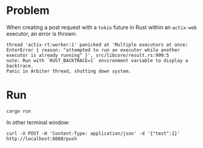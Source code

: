 # Problem
When creating a post request with a `tokio` future in Rust within an `actix-web` executor, an error is thrown:

```
thread 'actix-rt:worker:1' panicked at 'Multiple executors at once: EnterError { reason: "attempted to run an executor while another executor is already running" }', src/libcore/result.rs:999:5
note: Run with `RUST_BACKTRACE=1` environment variable to display a backtrace.
Panic in Arbiter thread, shutting down system.
```

# Run
```
cargo run
```

In other terminal window:
```
curl -X POST -H 'Content-Type: application/json' -d '{"test":1}' http://localhost:8080/push
```